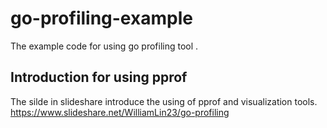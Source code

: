 # go-profiling-example
The example code for using go profiling tool .

## Introduction for using pprof

The silde in slideshare introduce the using of pprof and visualization tools.
https://www.slideshare.net/WilliamLin23/go-profiling